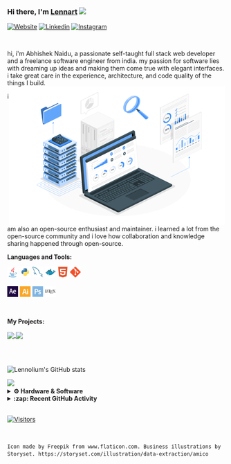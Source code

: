 ### Hi there, I'm [Lennart][website] <img src="https://media.giphy.com/media/hvRJCLFzcasrR4ia7z/giphy.gif" width="25px">

<!-- Badges. These are all placeholders until I'm a real professional :D -->
[![Website](https://img.shields.io/website?label=lennolium.dev&style=for-the-badge&url=https://github.com/Lennolium)](https://github.com/Lennolium)
[![Linkedin](https://img.shields.io/twitter/follow/abhisheknaiidu?color=0E76A8&label=%40Lennarthaack&logo=linkedin&logoColor=0e76a8&style=for-the-badge)](https://www.linkedin.com/in/lennart-haack-59b7a3237/)
[![Instagram](https://img.shields.io/twitter/follow/kuketzblog?color=e23f5d&label=%40Lennarthaack&logo=instagram&style=for-the-badge)](https://www.instagram.com/lennarthaack/)

<br>

<!--Introduction and GIF-->
hi, i'm Abhishek Naidu, a passionate self-taught full stack web developer and a freelance software engineer from india. my passion for software lies with dreaming up ideas and making them come true with elegant interfaces. 
i take great care in the experience, architecture, and code quality of the things I build.<img align="right" alt="GIF" src="https://github.com/Lennolium/Lennolium/blob/main/icon.png?raw=true" width="500" height="320" />

i am also an open-source enthusiast and maintainer. i learned a lot from the open-source community and i love how collaboration and knowledge sharing happened through open-source.

<!--Language and Tools-->
**Languages and Tools:**

<code><img height="25" src="https://raw.githubusercontent.com/devicons/devicon/master/icons/java/java-original.svg" alt="java"></code>
<code><img height="25" src="https://raw.githubusercontent.com/github/explore/80688e429a7d4ef2fca1e82350fe8e3517d3494d/topics/python/python.png" alt="python"></code>
<code><img height="25" src="https://raw.githubusercontent.com/devicons/devicon/master/icons/mysql/mysql-original.svg" alt="mysql"></code>
<code><img height="25" src="https://raw.githubusercontent.com/devicons/devicon/1119b9f84c0290e0f0b38982099a2bd027a48bf1/icons/docker/docker-original.svg" alt="docker"></code>
<code><img height="25" src="https://raw.githubusercontent.com/devicons/devicon/1119b9f84c0290e0f0b38982099a2bd027a48bf1/icons/html5/html5-plain.svg" alt="html5"></code>
<code><img height="25" src="https://raw.githubusercontent.com/devicons/devicon/master/icons/git/git-original.svg" alt="git"></code>
<br><br>
<code><img height="25" src="https://raw.githubusercontent.com/devicons/devicon/1119b9f84c0290e0f0b38982099a2bd027a48bf1/icons/aftereffects/aftereffects-plain.svg" alt="aftereffects"></code>
<code><img height="25" src="https://github.com/devicons/devicon/blob/master/icons/illustrator/illustrator-plain.svg" alt="illustrator"></code>
<code><img height="25" src="https://raw.githubusercontent.com/devicons/devicon/1119b9f84c0290e0f0b38982099a2bd027a48bf1/icons/photoshop/photoshop-plain.svg" alt="photoshop"></code>
<code><img height="25" src="https://raw.githubusercontent.com/devicons/devicon/1119b9f84c0290e0f0b38982099a2bd027a48bf1/icons/latex/latex-original.svg" alt="latex"></code>

<br>

<!--Projects-->
**My Projects:**

<a href="https://github.com/Lennolium/PrivacyShield">
  <img align="center" src="https://github-readme-stats.vercel.app/api/pin/?username=lennolium&repo=privacyshield" />
</a>
<a href="https://github.com/lennolium/lennolium">
  <img align="center" src="https://github-readme-stats.vercel.app/api/pin/?username=lennolium&repo=lennolium" />
</a>

<br><br>

<!--Stats-->
![Lennolium's GitHub stats](https://github-readme-stats.vercel.app/api?username=lennolium&show_icons=true&theme=radical&count_private=true)

<img height="180em" src="https://github-readme-streak-stats.herokuapp.com/?user=lennolium&hide_border=true" />


<br>

<!--Detailed Info-->
<details>	
  <br />
  <summary><b>⚙️ Hardware & Software</b></summary>
  	<ul>
  	    <li><b>OS:</b> MacOS 11.6.5, Windows 10 Pro 21H2, Ubuntu 21.10, Qubes 4.1.0</li>
	    <li><b>Desktop: </b> Alienware X51 R3 (i7)</li>
      <li><b>Laptop: </b> Apple MacBook Pro 13', Mid 2014 (i5)</li>
  	    <li><b>Browser: </b> Safari & Brave</li>
	    <li><b>Code Editor:</b> IntelliJ, PyCharm & VSCode</li>
	    <li><b>To Stay Updated:</b> Dev.to, Linkedin, Schneier on Security and Kuketzblog.</li>
	</ul>	
</details>


<details>
    <br />
  <summary><b>:zap: Recent GitHub Activity</b></summary>
<!--START_SECTION:activity-->
1. 📣 Released [v.1.0.2](https://github.com/Lennolium/PrivacyShield/discussions/6#discussion-3925989) in [Lennolium/PrivacyShield](https://github.com/Lennolium/PrivacyShield)
2. 🗣 Commented on [#6](https://github.com/Lennolium/PrivacyShield/discussions/6#discussioncomment-2472698) in [Lennolium/PrivacyShield](https://github.com/Lennolium/PrivacyShield)
3. 📣 Released [v.1.0.1](https://github.com/Lennolium/PrivacyShield/discussions/6#discussion-3925989) in [Lennolium/PrivacyShield](https://github.com/Lennolium/PrivacyShield)
4. 📣 Released [v.1.0.0](https://github.com/Lennolium/PrivacyShield/discussions/6#discussion-3925989) in [Lennolium/PrivacyShield](https://github.com/Lennolium/PrivacyShield)
5. 📝 Created [README.md](https://github.com/Lennolium/Lennolium/blob/main/README.md) in [Lennolium/Lennolium](https://github.com/Lennolium/PrivacyShield)
<!--END_SECTION:activity-->
</details>

<br>

<!--Visitors/End of Page-->
[![Visitors](https://komarev.com/ghpvc/?username=lennolium&label=PROFILE+VIEWS&logoColor=0e76a8&style=for-the-badge)](https://github.com/Lennolium)

<br>

`Icon made by Freepik from www.flaticon.com. Business illustrations by Storyset. https://storyset.com/illustration/data-extraction/amico`

  
[website]: https://github.com/Lennolium
[linkedin]: https://www.linkedin.com/in/lennart-haack-59b7a3237/
[instagram]: https://instagram.com/lennarthaack

<!-- Credits for this awesome README.md go to JoeMatt. Thanks for your great work! -->
